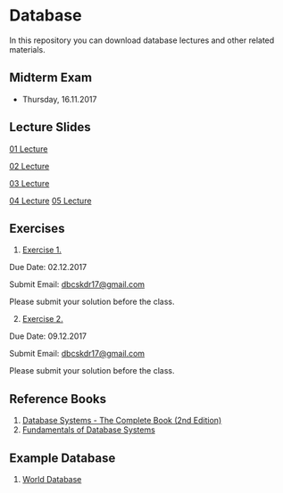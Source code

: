 # Database 
In this repository you can download database lectures and other related materials.

## Midterm Exam

* Thursday, 16.11.2017

## Lecture Slides

[01 Lecture](Chapter01.pdf)

[02 Lecture](Chapter02.pdf)

[03 Lecture](Chapter03.pdf)

[04 Lecture](Lectures/04-Lecture.pdf)
[05 Lecture](DBMS_2_ER.pdf)


## Exercises

1. [Exercise 1.](Lectures/Ex1.pdf)

Due Date: 02.12.2017

Submit Email: dbcskdr17@gmail.com

Please submit your solution before the class.

2. [Exercise 2.](ex/Ex2.pdf)

Due Date: 09.12.2017

Submit Email: dbcskdr17@gmail.com

Please submit your solution before the class.


## Reference Books

1. [Database Systems - The Complete Book (2nd Edition)](ref/complete.pdf)
2. [Fundamentals of Database Systems](ref/fundamental.pdf)

## Example Database

1. [World Database](ref/world.sql)